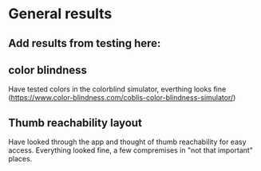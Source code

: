 # General results
## Add results from testing here:


## color blindness
Have tested colors in the colorblind simulator, everthing looks fine
(https://www.color-blindness.com/coblis-color-blindness-simulator/)

## Thumb reachability layout
Have looked through the app and thought of thumb reachability for easy access. Everything looked fine, a few compremises in "not that important" places.